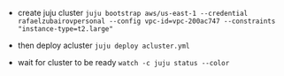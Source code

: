 

- create juju cluster
`juju bootstrap aws/us-east-1 --credential rafaelzubairovpersonal --config vpc-id=vpc-200ac747 --constraints "instance-type=t2.large"`

- then deploy acluster
`juju deploy acluster.yml`

- wait for cluster to be ready
`watch -c juju status --color`
